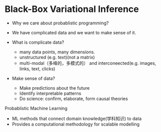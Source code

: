 # Black-Box Variational Inference

- Why we care about probablistic programming?
- We have complicated data and we want to make sense of it.


- What is complicate data?
    - many data points, many dimensions.
    - unstructured (e.g. text)(not a matrix)
    - multi-modal（多峰的，多模式的） and interconeected(e.g. images, links, text, clicks)


- Make sense of data?
    - Make predictions about the future
    - Identify interpretable patterns
    - Do science: confirm, elaborate, form causal theories


Probablistic Machine Learning
- ML methods that connect domain knowledge(学科知识) to data
- Provides a computational methodology for scalable modelling
